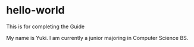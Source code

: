# hello-world
This is for completing the Guide

My name is Yuki. I am currently a junior majoring in Computer Science BS.
